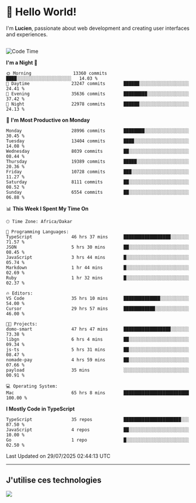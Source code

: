 # 👋 Hello World!

I'm **Lucien**, passionate about web development and creating user interfaces and experiences.

##

<!--START_SECTION:waka-->
![Code Time](http://img.shields.io/badge/Code%20Time-3%2C527%20hrs%2052%20mins-blue)

**I'm a Night 🦉** 

```text
🌞 Morning                13360 commits       ████░░░░░░░░░░░░░░░░░░░░░   14.03 % 
🌆 Daytime                23247 commits       ██████░░░░░░░░░░░░░░░░░░░   24.41 % 
🌃 Evening                35636 commits       █████████░░░░░░░░░░░░░░░░   37.42 % 
🌙 Night                  22978 commits       ██████░░░░░░░░░░░░░░░░░░░   24.13 % 
```
📅 **I'm Most Productive on Monday** 

```text
Monday                   28996 commits       ████████░░░░░░░░░░░░░░░░░   30.45 % 
Tuesday                  13404 commits       ████░░░░░░░░░░░░░░░░░░░░░   14.08 % 
Wednesday                8039 commits        ██░░░░░░░░░░░░░░░░░░░░░░░   08.44 % 
Thursday                 19389 commits       █████░░░░░░░░░░░░░░░░░░░░   20.36 % 
Friday                   10728 commits       ███░░░░░░░░░░░░░░░░░░░░░░   11.27 % 
Saturday                 8111 commits        ██░░░░░░░░░░░░░░░░░░░░░░░   08.52 % 
Sunday                   6554 commits        ██░░░░░░░░░░░░░░░░░░░░░░░   06.88 % 
```


📊 **This Week I Spent My Time On** 

```text
🕑︎ Time Zone: Africa/Dakar

💬 Programming Languages: 
TypeScript               46 hrs 37 mins      ██████████████████░░░░░░░   71.57 % 
JSON                     5 hrs 30 mins       ██░░░░░░░░░░░░░░░░░░░░░░░   08.45 % 
JavaScript               3 hrs 44 mins       █░░░░░░░░░░░░░░░░░░░░░░░░   05.74 % 
Markdown                 1 hr 44 mins        █░░░░░░░░░░░░░░░░░░░░░░░░   02.69 % 
Ruby                     1 hr 32 mins        █░░░░░░░░░░░░░░░░░░░░░░░░   02.37 % 

🔥 Editors: 
VS Code                  35 hrs 10 mins      ██████████████░░░░░░░░░░░   54.00 % 
Cursor                   29 hrs 57 mins      ████████████░░░░░░░░░░░░░   46.00 % 

🐱‍💻 Projects: 
domo-smart               47 hrs 47 mins      ██████████████████░░░░░░░   73.38 % 
libgn                    6 hrs 4 mins        ██░░░░░░░░░░░░░░░░░░░░░░░   09.34 % 
js-ts                    5 hrs 31 mins       ██░░░░░░░░░░░░░░░░░░░░░░░   08.47 % 
nomade-pay               4 hrs 59 mins       ██░░░░░░░░░░░░░░░░░░░░░░░   07.66 % 
payload                  35 mins             ░░░░░░░░░░░░░░░░░░░░░░░░░   00.91 % 

💻 Operating System: 
Mac                      65 hrs 8 mins       █████████████████████████   100.00 % 
```

**I Mostly Code in TypeScript** 

```text
TypeScript               35 repos            ██████████████████████░░░   87.50 % 
JavaScript               4 repos             ██░░░░░░░░░░░░░░░░░░░░░░░   10.00 % 
Go                       1 repo              █░░░░░░░░░░░░░░░░░░░░░░░░   02.50 % 
```




 Last Updated on 29/07/2025 02:44:13 UTC
<!--END_SECTION:waka-->
---

## J'utilise ces technologies

<p align="left">
  <a href="https://skillicons.dev">
    <img src="https://skillicons.dev/icons?i=ts,js,go,ruby,css,scss,tailwind,react,vite,nextjs,docker,figma,ableton" />
  </a>
</p>


